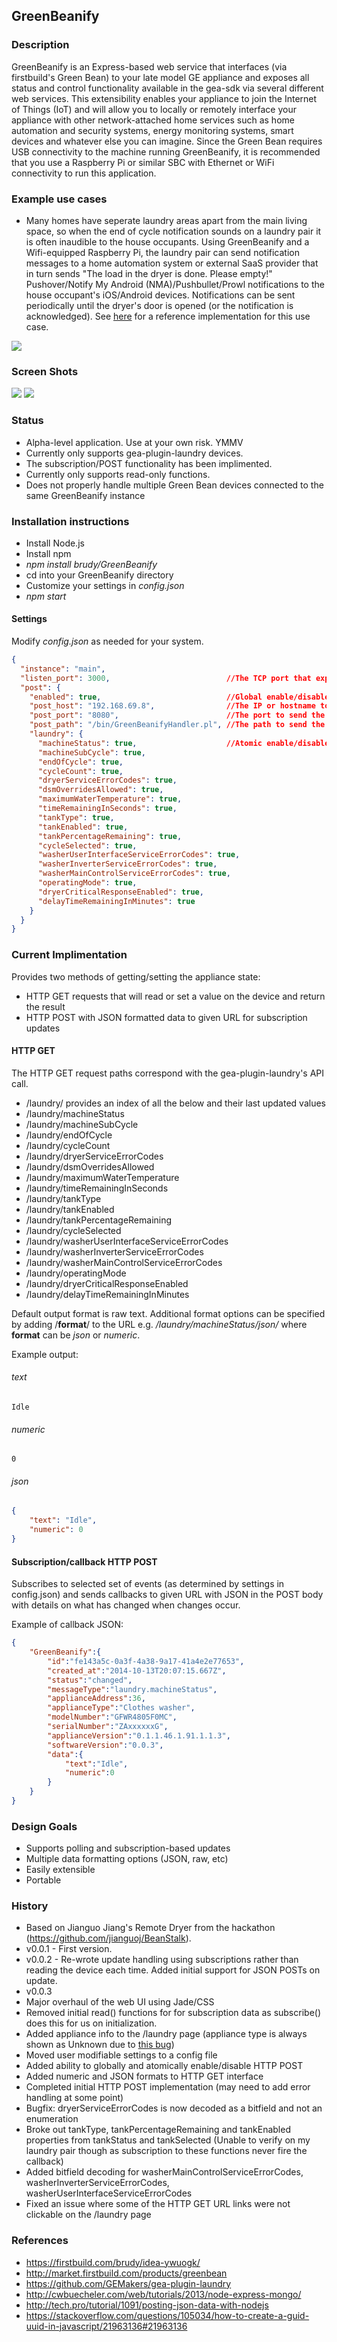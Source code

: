 ## GreenBeanify

### Description
GreenBeanify is an Express-based web service that interfaces (via firstbuild's Green Bean) to your late model GE appliance and exposes all status and control functionality available in the gea-sdk via several different web services. This extensibility enables your appliance to join the Internet of Things (IoT) and will allow you to locally or remotely interface your appliance with other network-attached home services such as home automation and security systems, energy monitoring systems, smart devices and whatever else you can imagine. Since the Green Bean requires USB connectivity to the machine running GreenBeanify, it is recommended that you use a Raspberry Pi or similar SBC with Ethernet or WiFi connectivity to run this application. 


### Example use cases
- Many homes have seperate laundry areas apart from the main living space, so when the end of cycle notification sounds on a laundry pair it is often inaudible to the house occupants. Using GreenBeanify and a Wifi-equipped Raspberry Pi, the laundry pair can send notification messages to a home automation system or external SaaS provider that in turn sends "The load in the dryer is done. Please empty!" Pushover/Notify My Android (NMA)/Pushbullet/Prowl notifications to the house occupant's iOS/Android devices. Notifications can be sent periodically until the dryer's door is opened (or the notification is acknowledged). See [here](https://github.com/rudybrian/GreenBeanify-pushover-notifications) for a reference implementation for this use case.
<img src="http://www.praecogito.com/photobucket/green-beanify-reference.jpg">


### Screen Shots
<img src="http://www.praecogito.com/photobucket/greenbeanify-main-screenshot-trimmed2.png">
<img src="http://www.praecogito.com/photobucket/greenbeanify-laundry-screenshot-trimmed4-sanitized.png">


### Status
- Alpha-level application. Use at your own risk. YMMV
- Currently only supports gea-plugin-laundry devices.
- The subscription/POST functionality has been implimented.
- Currently only supports read-only functions. 
- Does not properly handle multiple Green Bean devices connected to the same GreenBeanify instance


### Installation instructions
- Install Node.js
- Install npm
- *npm install brudy/GreenBeanify*
- cd into your GreenBeanify directory
- Customize your settings in *config.json*
- *npm start*

#### Settings
Modify *config.json* as needed for your system.
```json
{
  "instance": "main",
  "listen_port": 3000,                          //The TCP port that express will listen on 
  "post": {
    "enabled": true,                            //Global enable/disable for callback HTTP POST 
    "post_host": "192.168.69.8",                //The IP or hostname to send the callback POSTs to
    "post_port": "8080",                        //The port to send the callback POSTs to
    "post_path": "/bin/GreenBeanifyHandler.pl", //The path to send the HTTP POSTs to
    "laundry": {
      "machineStatus": true,                    //Atomic enable/disable of machineStatus callback POSTs
      "machineSubCycle": true,
      "endOfCycle": true,
      "cycleCount": true,
      "dryerServiceErrorCodes": true,
      "dsmOverridesAllowed": true,
      "maximumWaterTemperature": true,
      "timeRemainingInSeconds": true,
      "tankType": true,
      "tankEnabled": true,
      "tankPercentageRemaining": true,
      "cycleSelected": true,
      "washerUserInterfaceServiceErrorCodes": true,
      "washerInverterServiceErrorCodes": true,
      "washerMainControlServiceErrorCodes": true,
      "operatingMode": true,
      "dryerCriticalResponseEnabled": true,
      "delayTimeRemainingInMinutes": true
    }
  }
}
```


### Current Implimentation

Provides two methods of getting/setting the appliance state:
- HTTP GET requests that will read or set a value on the device and return the result
- HTTP POST with JSON formatted data to given URL for subscription updates

#### HTTP GET
The HTTP GET request paths correspond with the gea-plugin-laundry's API call.
- /laundry/ provides an index of all the below and their last updated values 
- /laundry/machineStatus
- /laundry/machineSubCycle
- /laundry/endOfCycle
- /laundry/cycleCount
- /laundry/dryerServiceErrorCodes
- /laundry/dsmOverridesAllowed
- /laundry/maximumWaterTemperature
- /laundry/timeRemainingInSeconds
- /laundry/tankType
- /laundry/tankEnabled
- /laundry/tankPercentageRemaining
- /laundry/cycleSelected
- /laundry/washerUserInterfaceServiceErrorCodes
- /laundry/washerInverterServiceErrorCodes
- /laundry/washerMainControlServiceErrorCodes
- /laundry/operatingMode
- /laundry/dryerCriticalResponseEnabled
- /laundry/delayTimeRemainingInMinutes

Default output format is raw text. Additional format options can be specified by adding /**format**/ to the URL e.g. */laundry/machineStatus/json/* where **format** can be *json* or *numeric*.

Example output:
###### text
```
Idle
```
###### numeric
```
0
```
###### json
```json
{
	"text": "Idle",
	"numeric": 0
}
```

#### Subscription/callback HTTP POST
Subscribes to selected set of events (as determined by settings in config.json) and sends callbacks to given URL with JSON in the POST body with details on what has changed when changes occur.

Example of callback JSON:
```json
{
	"GreenBeanify":{
		"id":"fe143a5c-0a3f-4a38-9a17-41a4e2e77653",
		"created_at":"2014-10-13T20:07:15.667Z",
		"status":"changed",
		"messageType":"laundry.machineStatus", 
		"applianceAddress":36,
		"applianceType":"Clothes washer",
		"modelNumber":"GFWR4805F0MC",
		"serialNumber":"ZAxxxxxxG",
		"applianceVersion":"0.1.1.46.1.91.1.1.3",
		"softwareVersion":"0.0.3",
		"data":{
			"text":"Idle",
			"numeric":0
		}
	}
}
```


### Design Goals
- Supports polling and subscription-based updates
- Multiple data formatting options (JSON, raw, etc)
- Easily extensible
- Portable


### History
- Based on Jianguo Jiang's Remote Dryer from the hackathon (https://github.com/jianguoj/BeanStalk).
- v0.0.1 - First version.
- v0.0.2 - Re-wrote update handling using subscriptions rather than reading the device each time. Added initial support for JSON POSTs on update.
- v0.0.3
 - Major overhaul of the web UI using Jade/CSS
 - Removed initial read() functions for for subscription data as subscribe() does this for us on initialization.
 - Added appliance info to the /laundry page (appliance type is always shown as Unknown due to [this bug](https://github.com/GEMakers/gea-sdk/issues/4))
 - Moved user modifiable settings to a config file
 - Added ability to globally and atomically enable/disable HTTP POST
 - Added numeric and JSON formats to HTTP GET interface
 - Completed initial HTTP POST implementation (may need to add error handling at some point)
 - Bugfix: dryerServiceErrorCodes is now decoded as a bitfield and not an enumeration
 - Broke out tankType, tankPercentageRemaining and tankEnabled properties from tankStatus and tankSelected (Unable to verify on my laundry pair though as subscription to these functions never fire the callback)
 - Added bitfield decoding for washerMainControlServiceErrorCodes, washerInverterServiceErrorCodes, washerUserInterfaceServiceErrorCodes
 - Fixed an issue where some of the HTTP GET URL links were not clickable on the /laundry page


### References
- https://firstbuild.com/brudy/idea-ywuogk/
- http://market.firstbuild.com/products/greenbean
- https://github.com/GEMakers/gea-plugin-laundry
- http://cwbuecheler.com/web/tutorials/2013/node-express-mongo/
- http://tech.pro/tutorial/1091/posting-json-data-with-nodejs
- https://stackoverflow.com/questions/105034/how-to-create-a-guid-uuid-in-javascript/21963136#21963136


